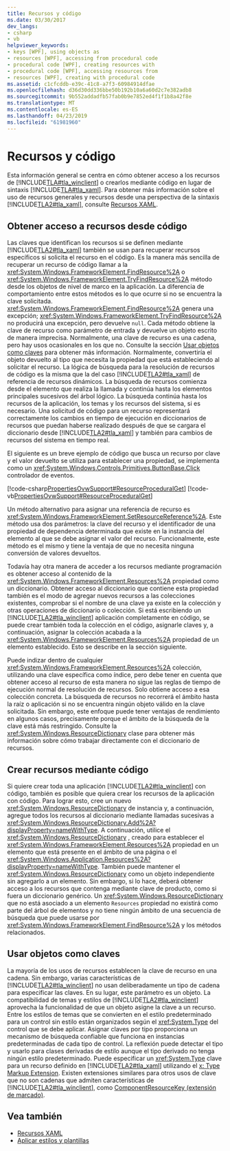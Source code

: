 ```yaml
---
title: Recursos y código
ms.date: 03/30/2017
dev_langs:
- csharp
- vb
helpviewer_keywords:
- keys [WPF], using objects as
- resources [WPF], accessing from procedural code
- procedural code [WPF], creating resources with
- procedural code [WPF], accessing resources from
- resources [WPF], creating with procedural code
ms.assetid: c1cfcddb-e39c-41c8-a7f3-60984914dfae
ms.openlocfilehash: d36d30dd336bbe50b192b10a6a60d2c7e382adb8
ms.sourcegitcommit: 9b552addadfb57fab0b9e7852ed4f1f1b8a42f8e
ms.translationtype: MT
ms.contentlocale: es-ES
ms.lasthandoff: 04/23/2019
ms.locfileid: "61981960"
---
```

# <a name="resources-and-code"></a>Recursos y código
Esta información general se centra en cómo obtener acceso a los recursos de [!INCLUDE[TLA#tla_winclient](../../../../includes/tlasharptla-winclient-md.md)] o crearlos mediante código en lugar de sintaxis [!INCLUDE[TLA#tla_xaml](../../../../includes/tlasharptla-xaml-md.md)]. Para obtener más información sobre el uso de recursos generales y recursos desde una perspectiva de la sintaxis [!INCLUDE[TLA2#tla_xaml](../../../../includes/tla2sharptla-xaml-md.md)], consulte [Recursos XAML](xaml-resources.md).  

<a name="accessing"></a>   
## <a name="accessing-resources-from-code"></a>Obtener acceso a recursos desde código  
 Las claves que identifican los recursos si se definen mediante [!INCLUDE[TLA2#tla_xaml](../../../../includes/tla2sharptla-xaml-md.md)] también se usan para recuperar recursos específicos si solicita el recurso en el código. Es la manera más sencilla de recuperar un recurso de código llamar a la <xref:System.Windows.FrameworkElement.FindResource%2A> o <xref:System.Windows.FrameworkElement.TryFindResource%2A> método desde los objetos de nivel de marco en la aplicación. La diferencia de comportamiento entre estos métodos es lo que ocurre si no se encuentra la clave solicitada. <xref:System.Windows.FrameworkElement.FindResource%2A> genera una excepción; <xref:System.Windows.FrameworkElement.TryFindResource%2A> no producirá una excepción, pero devuelve `null`. Cada método obtiene la clave de recurso como parámetro de entrada y devuelve un objeto escrito de manera imprecisa. Normalmente, una clave de recurso es una cadena, pero hay usos ocasionales en los que no. Consulte la sección [Usar objetos como claves](#objectaskey) para obtener más información. Normalmente, convertiría el objeto devuelto al tipo que necesita la propiedad que está estableciendo al solicitar el recurso. La lógica de búsqueda para la resolución de recursos de código es la misma que la del caso [!INCLUDE[TLA2#tla_xaml](../../../../includes/tla2sharptla-xaml-md.md)] de referencia de recursos dinámicos. La búsqueda de recursos comienza desde el elemento que realiza la llamada y continúa hasta los elementos principales sucesivos del árbol lógico. La búsqueda continúa hasta los recursos de la aplicación, los temas y los recursos del sistema, si es necesario. Una solicitud de código para un recurso representará correctamente los cambios en tiempo de ejecución en diccionarios de recursos que puedan haberse realizado después de que se cargara el diccionario desde [!INCLUDE[TLA2#tla_xaml](../../../../includes/tla2sharptla-xaml-md.md)] y también para cambios de recursos del sistema en tiempo real.  
  
 El siguiente es un breve ejemplo de código que busca un recurso por clave y el valor devuelto se utiliza para establecer una propiedad, se implementa como un <xref:System.Windows.Controls.Primitives.ButtonBase.Click> controlador de eventos.  
  
 [!code-csharp[PropertiesOvwSupport#ResourceProceduralGet](~/samples/snippets/csharp/VS_Snippets_Wpf/PropertiesOvwSupport/CSharp/page3.xaml.cs#resourceproceduralget)]
 [!code-vb[PropertiesOvwSupport#ResourceProceduralGet](~/samples/snippets/visualbasic/VS_Snippets_Wpf/PropertiesOvwSupport/visualbasic/page3.xaml.vb#resourceproceduralget)]  
  
 Un método alternativo para asignar una referencia de recurso es <xref:System.Windows.FrameworkElement.SetResourceReference%2A>. Este método usa dos parámetros: la clave del recurso y el identificador de una propiedad de dependencia determinada que existe en la instancia del elemento al que se debe asignar el valor del recurso. Funcionalmente, este método es el mismo y tiene la ventaja de que no necesita ninguna conversión de valores devueltos.  
  
 Todavía hay otra manera de acceder a los recursos mediante programación es obtener acceso al contenido de la <xref:System.Windows.FrameworkElement.Resources%2A> propiedad como un diccionario. Obtener acceso al diccionario que contiene esta propiedad también es el modo de agregar nuevos recursos a las colecciones existentes, comprobar si el nombre de una clave ya existe en la colección y otras operaciones de diccionario o colección. Si está escribiendo un [!INCLUDE[TLA2#tla_winclient](../../../../includes/tla2sharptla-winclient-md.md)] aplicación completamente en código, se puede crear también toda la colección en el código, asignarle claves y, a continuación, asignar la colección acabada a la <xref:System.Windows.FrameworkElement.Resources%2A> propiedad de un elemento establecido. Esto se describe en la sección siguiente.  
  
 Puede indizar dentro de cualquier <xref:System.Windows.FrameworkElement.Resources%2A> colección, utilizando una clave específica como índice, pero debe tener en cuenta que obtener acceso al recurso de esta manera no sigue las reglas de tiempo de ejecución normal de resolución de recursos. Solo obtiene acceso a esa colección concreta. La búsqueda de recursos no recorrerá el ámbito hasta la raíz o aplicación si no se encuentra ningún objeto válido en la clave solicitada. Sin embargo, este enfoque puede tener ventajas de rendimiento en algunos casos, precisamente porque el ámbito de la búsqueda de la clave está más restringido. Consulte la <xref:System.Windows.ResourceDictionary> clase para obtener más información sobre cómo trabajar directamente con el diccionario de recursos.  
  
<a name="creating"></a>   
## <a name="creating-resources-with-code"></a>Crear recursos mediante código  
 Si quiere crear toda una aplicación [!INCLUDE[TLA2#tla_winclient](../../../../includes/tla2sharptla-winclient-md.md)] con código, también es posible que quiera crear los recursos de la aplicación con código. Para lograr esto, cree un nuevo <xref:System.Windows.ResourceDictionary> de instancia y, a continuación, agregue todos los recursos al diccionario mediante llamadas sucesivas a <xref:System.Windows.ResourceDictionary.Add%2A?displayProperty=nameWithType>. A continuación, utilice el <xref:System.Windows.ResourceDictionary> , creado para establecer el <xref:System.Windows.FrameworkElement.Resources%2A> propiedad en un elemento que está presente en el ámbito de una página o el <xref:System.Windows.Application.Resources%2A?displayProperty=nameWithType>. También puede mantener el <xref:System.Windows.ResourceDictionary> como un objeto independiente sin agregarlo a un elemento. Sin embargo, si lo hace, deberá obtener acceso a los recursos que contenga mediante clave de producto, como si fuera un diccionario genérico. Un <xref:System.Windows.ResourceDictionary> que no está asociado a un elemento `Resources` propiedad no existirá como parte del árbol de elementos y no tiene ningún ámbito de una secuencia de búsqueda que puede usarse por <xref:System.Windows.FrameworkElement.FindResource%2A> y los métodos relacionados.  
  
<a name="objectaskey"></a>   
## <a name="using-objects-as-keys"></a>Usar objetos como claves  
 La mayoría de los usos de recursos establecen la clave de recurso en una cadena. Sin embargo, varias características de [!INCLUDE[TLA2#tla_winclient](../../../../includes/tla2sharptla-winclient-md.md)] no usan deliberadamente un tipo de cadena para especificar las claves. En su lugar, este parámetro es un objeto. La compatibilidad de temas y estilos de [!INCLUDE[TLA2#tla_winclient](../../../../includes/tla2sharptla-winclient-md.md)] aprovecha la funcionalidad de que un objeto asigne la clave a un recurso. Entre los estilos de temas que se convierten en el estilo predeterminado para un control sin estilo están organizados según el <xref:System.Type> del control que se debe aplicar. Asignar claves por tipo proporciona un mecanismo de búsqueda confiable que funciona en instancias predeterminadas de cada tipo de control. La reflexión puede detectar el tipo y usarlo para clases derivadas de estilo aunque el tipo derivado no tenga ningún estilo predeterminado. Puede especificar un <xref:System.Type> clave para un recurso definido en [!INCLUDE[TLA2#tla_xaml](../../../../includes/tla2sharptla-xaml-md.md)] utilizando el [x: Type Markup Extension](../../xaml-services/x-type-markup-extension.md). Existen extensiones similares para otros usos de clave que no son cadenas que admiten características de [!INCLUDE[TLA2#tla_winclient](../../../../includes/tla2sharptla-winclient-md.md)], como [ComponentResourceKey (extensión de marcado)](componentresourcekey-markup-extension.md).  
  
## <a name="see-also"></a>Vea también

- [Recursos XAML](xaml-resources.md)
- [Aplicar estilos y plantillas](../controls/styling-and-templating.md)
